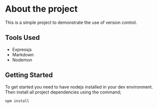 # About the project
This is a simple project to demonstrate the use of version control.

## Tools Used
- Expressjs
- Markdown
- Nodemon

## Getting Started
To get started you need to have nodejs installed in your dev environment.
Then install all project dependencies using the command;
```bash
npm install
```